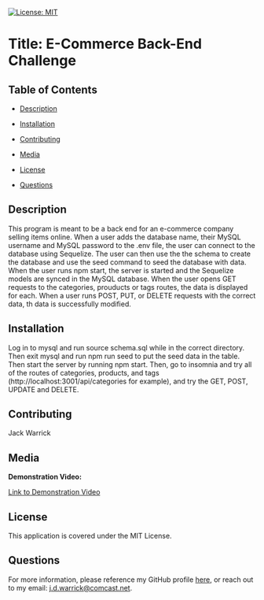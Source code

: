 
[![License: MIT](https://img.shields.io/badge/License-MIT-yellow.svg)](https://opensource.org/licenses/MIT)

# Title: E-Commerce Back-End Challenge 

## Table of Contents

* [Description](#description)

* [Installation](#installation)

* [Contributing](#contributing)

* [Media](#media)

* [License](#license)

* [Questions](#questions)

## Description

This program is meant to be a back end for an e-commerce company selling items online. When a user adds the database name, their MySQL username and MySQL password to the .env file, the user can connect to the database using Sequelize. The user can then use the the schema to create the database and use the seed command to seed the database with data. When the user runs npm start, the server is started and the Sequelize models are synced in the MySQL database. When the user opens GET requests to the categories, prouducts or tags routes, the data is displayed for each. When a user runs POST, PUT, or DELETE requests with the correct data, th data is successfully modified.

## Installation

Log in to mysql and run source schema.sql while in the correct directory. Then exit mysql and run npm run seed to put the seed data in the table. Then start the server by running npm start. Then, go to insomnia and try all of the routes of categories, products, and tags (http://localhost:3001/api/categories for example), and try the GET, POST, UPDATE and DELETE.

## Contributing

Jack Warrick

## Media

**Demonstration Video:**

[Link to Demonstration Video](https://drive.google.com/file/d/1dW5-ryIMWzhcJEvvTHZw7AOmf43cIrrk/view)

## License

This application is covered under the MIT License.

## Questions

For more information, please reference my GitHub profile [here](https://github.com/JackWarrick), or reach out to my email: j.d.warrick@comcast.net.
